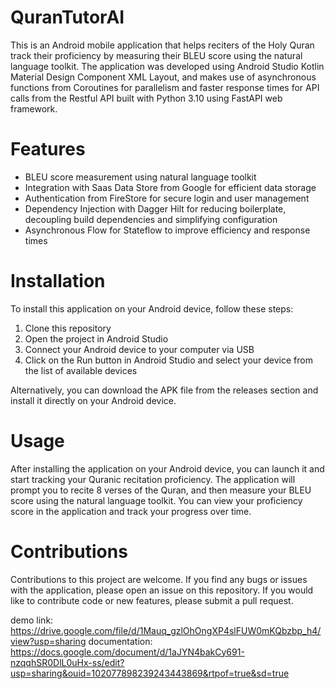 # QuranTutorAI

This is an Android mobile application that helps reciters of the Holy Quran track their proficiency by measuring their BLEU score using the natural language toolkit. The application was developed using Android Studio Kotlin Material Design Component XML Layout, and makes use of asynchronous functions from Coroutines for parallelism and faster response times for API calls from the Restful API built with Python 3.10 using FastAPI web framework.

# Features

-   BLEU score measurement using natural language toolkit
-   Integration with Saas Data Store from Google for efficient data storage
-   Authentication from FireStore for secure login and user management
-   Dependency Injection with Dagger Hilt for reducing boilerplate, decoupling build dependencies and simplifying configuration
-   Asynchronous Flow for Stateflow to improve efficiency and response times

# Installation

To install this application on your Android device, follow these steps:

1.  Clone this repository
2.  Open the project in Android Studio
3.  Connect your Android device to your computer via USB
4.  Click on the Run button in Android Studio and select your device from the list of available devices

Alternatively, you can download the APK file from the releases section and install it directly on your Android device.

# Usage

After installing the application on your Android device, you can launch it and start tracking your Quranic recitation proficiency. The application will prompt you to recite 8 verses of the Quran, and then measure your BLEU score using the natural language toolkit. You can view your proficiency score in the application and track your progress over time.

# Contributions

Contributions to this project are welcome. If you find any bugs or issues with the application, please open an issue on this repository. If you would like to contribute code or new features, please submit a pull request.

demo link: https://drive.google.com/file/d/1Mauq_gzlOhOngXP4slFUW0mKQbzbp_h4/view?usp=sharing
documentation: https://docs.google.com/document/d/1aJYN4bakCy691-nzqqhSR0DlL0uHx-ss/edit?usp=sharing&ouid=102077898239243443869&rtpof=true&sd=true
